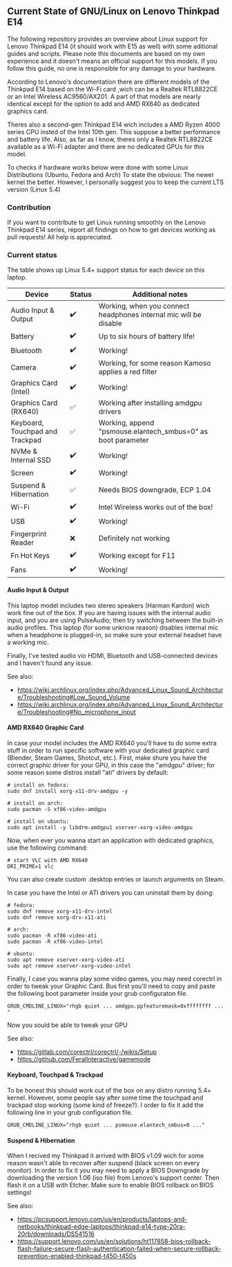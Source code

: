 ## Current State of GNU/Linux on Lenovo Thinkpad E14

The following repository provides an overview about Linux support for Lenovo Thinkpad E14 (it should work with E15 as well) with some aditional guides and scripts. Please note this documents are based on my own experience and it doesn't means an official support for this models. If you follow this guide, no one is responsible for any damage to your hardware.

According to Lenovo's documentation there are different models of the Thinkpad E14 based on the Wi-Fi card ,wich can be a Realtek RTL8822CE or an Intel Wireless AC9560/AX201. A part of that models are nearly identical except for the option to add and AMD RX640 as dedicated graphics card. 

Theres also a second-gen Thinkpad E14 wich includes a AMD Ryzen 4000 series CPU insted of the Intel 10th gen. This suppose a better performance and battery life. Also, as far as I know, theres only a Realtek RTL8822CE available as a Wi-Fi adapter and there are no dedicated GPUs for this model.

To checks if hardware works below were done with some Linux Distributions (Ubuntu, Fedora and Arch) To state the obvious: The newer kernel the better. However, I personally suggest you to keep the current LTS version (Linux 5.4)


### Contribution

If you want to contribute to get Linux running smoothly on the Lenovo Thinkpad E14 series, report all findings on how to get devices working as pull requests! All help is appreciated.

### Current status

The table shows up Linux 5.4+ support status for each device on this laptop.

| Device                          | Status                              | Additional notes                                                                |
|---------------------------------|-------------------------------------|---------------------------------------------------------------------------------|
| Audio Input & Output            | :heavy_check_mark:                  | Working, when you connect headphones internal mic will be disable               |
| Battery                         | :heavy_check_mark:                  | Up to six hours of battery life!                                                | 
| Bluetooth                       | :heavy_check_mark:                  | Working!                                                                        |
| Camera                          | :heavy_check_mark:                  | Working, for some reason Kamoso applies a red filter                            |
| Graphics Card (Intel)           | :heavy_check_mark:                  | Working!                                                                        |
| Graphics Card (RX640)           | :white_check_mark:                  | Working after installing amdgpu drivers                                         |
| Keyboard, Touchpad and Trackpad | :white_check_mark:                  | Working, append "psmouse.elantech_smbus=0" as boot parameter                    |
| NVMe & Internal SSD             | :heavy_check_mark:                  | Working!                                                                        |
| Screen                          | :heavy_check_mark:                  | Working!                                                                        |
| Suspend & Hibernation           | :white_check_mark:                  | Needs BIOS downgrade, ECP 1.04                                                  |
| Wi-Fi                           | :heavy_check_mark:                  | Intel Wireless works out of the box!                                            |
| USB                             | :heavy_check_mark:                  | Working!                                                                        |
| Fingerprint Reader              | :x:                                 | Definitely not working                                                          |
| Fn Hot Keys                     | :heavy_check_mark:                  | Working except for F11                                                          |
| Fans                            | :heavy_check_mark:                  | Working!                                                                        |


#### Audio Input & Output

This laptop model includes two stereo speakers (Harman Kardon) wich work fine out of the box. If you are having issues with the internal audio input, and you are using PulseAudio; then try switching between the built-in audio profiles. This laptop (for some unknow reason) disables internal mic when a headphone is plugged-in, so make sure your external headset have a working mic.

Finally, I've tested audio vio HDMI, Bluetooth and USB-connected devices and I haven't found any issue.

See also:
 - https://wiki.archlinux.org/index.php/Advanced_Linux_Sound_Architecture/Troubleshooting#Low_Sound_Volume
 - https://wiki.archlinux.org/index.php/Advanced_Linux_Sound_Architecture/Troubleshooting#No_microphone_input

#### AMD RX640 Graphic Card

In case your model includes the AMD RX640 you'll have to do some extra stuff in order to run specific software with your dedicated graphic card (Blender, Steam Games, Shotcut, etc.). First, make shure you have the correct graphic driver for your GPU, in this case the "amdgpu" driver; for some reason some distros install "ati" drivers by default:

    # install on fedora:
    sudo dnf install xorg-x11-drv-amdgpu -y
    
    # install on arch:
    sudo pacman -S xf86-video-amdgpu
    
    # install on ubuntu:
    sudo apt install -y libdrm-amdgpu1 xserver-xorg-video-amdgpu
    
Now, when ever you wanna start an application with dedicated graphics, use the following command:

    # start VLC with AMD RX640
    DRI_PRIME=1 vlc

You can also create custom .desktop entries or launch arguments on Steam.

In case you have the Intel or ATI drivers you can uninstall them by doing:

    # fedora:
    sudo dnf remove xorg-x11-drv-intel 
    sudo dnf remove xorg-drv-x11-ati
    
    # arch:
    sudo pacman -R xf86-video-ati 
    sudo pacman -R xf86-video-intel
    
    # ubuntu:
    sudo apt remove xserver-xorg-video-ati
    sudo apt remove xserver-xorg-video-intel

Finally, I case you wanna play some video games, you may need corectrl in order to tweak your Graphic Card. Bus first you'll need to copy and paste the following boot parameter inside your grub configuraton file.
    
    GRUB_CMDLINE_LINUX="rhgb quiet ... amdgpu.ppfeaturemask=0xffffffff ... "
    
Now you sould be able to tweak your GPU

See also:

- https://gitlab.com/corectrl/corectrl/-/wikis/Setup
- https://github.com/FeralInteractive/gamemode

#### Keyboard, Touchpad & Trackpad

To be honest this should work out of the box on any distro running 5.4+ kernel. However, some people say after some time the touchpad and trackpad stop working (some kind of freeze?). I order to fix it add the following line in your grub configuration file.
    
    GRUB_CMDLINE_LINUX="rhgb quiet ... psmouse.elantech_smbus=0 ..."
    
#### Suspend & Hibernation

When I recived my Thinkpad it arrived with BIOS v1.09 wich for some reason wasn't able to recover after suspend (black screen on every monitor). In order to fix it you may need to apply a BIOS Downgrade by downloading the version 1.06 (iso file) from Lenovo's support center. Then flash it on a USB with Etcher. Make sure to enable BIOS rollback on BIOS settings!

See also:
- https://pcsupport.lenovo.com/us/en/products/laptops-and-netbooks/thinkpad-edge-laptops/thinkpad-e14-type-20ra-20rb/downloads/DS541516
- https://support.lenovo.com/us/en/solutions/ht117858-bios-rollback-flash-failure-secure-flash-authentication-failed-when-secure-rollback-prevention-enabled-thinkpad-t450-t450s

